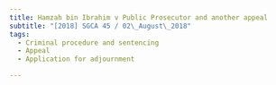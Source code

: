 ```yaml
---
title: Hamzah bin Ibrahim v Public Prosecutor and another appeal 
subtitle: "[2018] SGCA 45 / 02\_August\_2018"
tags:
  - Criminal procedure and sentencing
  - Appeal
  - Application for adjournment

---
```


